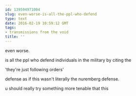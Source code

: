 ```yaml
---
id: 139594971004
slug: even-worse-is-all-the-ppl-who-defend
type: text
date: 2016-02-19 10:59:12 GMT
tags:
- transmissions from the void
title: ''
---
```


even worse.

is all the ppl who defend individuals in the military by citing the

'they're just following orders'

defense as if this wasn't literally the nuremberg defense.

u should really try something more tenable that this